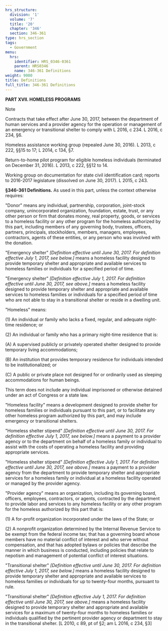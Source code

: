 ```yaml
---
hrs_structure:
  division: '1'
  volume: '7'
  title: '20'
  chapter: '346'
  section: 346-361
type: hrs_section
tags:
  - Government
menu:
  hrs:
    identifier: HRS_0346-0361
    parent: HRS0346
    name: 346-361 Definitions
weight: 9000
title: Definitions
full_title: 346-361 Definitions
---
```

**PART XVII. HOMELESS PROGRAMS**

Note

Contracts that take effect after June 30, 2017, between the department of human services and a provider agency for the operation or management of an emergency or transitional shelter to comply with L 2016, c 234\. L 2016, c 234, §6.

Homeless assistance working group (repealed June 30, 2016). L 2013, c 222, §§15 to 17; L 2014, c 134, §7.

Return-to-home pilot program for eligible homeless individuals (terminated on December 31, 2016). L 2013, c 222, §§12 to 14.

Working group on documentation for state civil identification card; reports to 2016-2017 legislature (dissolved on June 30, 2017). L 2015, c 243.

**§346-361 Definitions.** As used in this part, unless the context otherwise requires:

"Donor" means any individual, partnership, corporation, joint-stock company, unincorporated organization, foundation, estate, trust, or any other person or firm that donates money, real property, goods, or services to a homeless facility or any other program for the homeless authorized by this part, including members of any governing body, trustees, officers, partners, principals, stockholders, members, managers, employees, contractors, agents of these entities, or any person who was involved with the donation.

"Emergency shelter" _[Definition effective until June 30, 2017\. For definition effective July 1, 2017, see below.]_ means a homeless facility designed to provide temporary shelter and appropriate and available services to homeless families or individuals for a specified period of time.

"Emergency shelter" _[Definition effective July 1, 2017\. For definition effective until June 30, 2017, see above.]_ means a homeless facility designed to provide temporary shelter and appropriate and available services to homeless families or individuals for a specified period of time who are not able to stay in a transitional shelter or reside in a dwelling unit.

"Homeless" means:

(1) An individual or family who lacks a fixed, regular, and adequate night-time residence; or

(2) An individual or family who has a primary night-time residence that is:

(A) A supervised publicly or privately operated shelter designed to provide temporary living accommodations;

(B) An institution that provides temporary residence for individuals intended to be institutionalized; or

(C) A public or private place not designed for or ordinarily used as sleeping accommodations for human beings.

This term does not include any individual imprisoned or otherwise detained under an act of Congress or a state law.

"Homeless facility" means a development designed to provide shelter for homeless families or individuals pursuant to this part, or to facilitate any other homeless program authorized by this part, and may include emergency or transitional shelters.

"Homeless shelter stipend" _[Definition effective until June 30, 2017\. For definition effective July 1, 2017, see below.]_ means a payment to a provider agency or to the department on behalf of a homeless family or individual to assist with the costs of operating a homeless facility and providing appropriate services.

"Homeless shelter stipend" _[Definition effective July 1, 2017\. For definition effective until June 30, 2017, see above.]_ means a payment to a provider agency from the department to provide temporary shelter and appropriate services for a homeless family or individual at a homeless facility operated or managed by the provider agency.

"Provider agency" means an organization, including its governing board, officers, employees, contractors, or agents, contracted by the department to provide labor and services to any homeless facility or any other program for the homeless authorized by this part that is:

(1) A for-profit organization incorporated under the laws of the State; or

(2) A nonprofit organization determined by the Internal Revenue Service to be exempt from the federal income tax; that has a governing board whose members have no material conflict of interest and who serve without compensation, and that has adopted bylaws or policies that describe the manner in which business is conducted, including policies that relate to nepotism and management of potential conflict of interest situations.

"Transitional shelter" _[Definition effective until June 30, 2017\. For definition effective July 1, 2017, see below.]_ means a homeless facility designed to provide temporary shelter and appropriate and available services to homeless families or individuals for up to twenty-four months, pursuant to rule.

"Transitional shelter" _[Definition effective July 1, 2017\. For definition effective until June 30, 2017, see above.]_ means a homeless facility designed to provide temporary shelter and appropriate and available services for a maximum of twenty-four months to homeless families or individuals qualified by the pertinent provider agency or department to stay in the transitional shelter. [L 2010, c 89, pt of §2; am L 2016, c 234, §3]